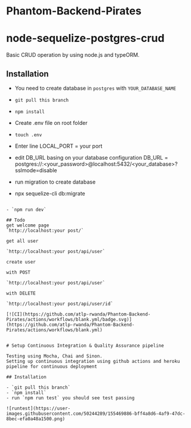 # Phantom-Backend-Pirates

# node-sequelize-postgres-crud

Basic CRUD operation by using node.js and typeORM.

## Installation

- You need to create database in `postgres` with `YOUR_DATABASE_NAME`
- `git pull this branch`
- `npm install`

- Create .env file on root folder
- `touch .env`

- Enter line
LOCAL_PORT = your port 
- edit DB_URL basing on your database configuration
DB_URL = postgres://<username>:<your_password>@localhost:5432/<your_database>?sslmode=disable

- run migration to create database

- npx sequelize-cli  db:migrate

```

- `npm run dev`

## Todo
get welcome page
`http://localhost:your post/`

get all user

`http://localhost:your post/api/user`

create user

with POST

`http://localhost:your post/api/user`

with DELETE

`http://localhost:your post/api/user/id`

[![CI](https://github.com/atlp-rwanda/Phantom-Backend-Pirates/actions/workflows/blank.yml/badge.svg)](https://github.com/atlp-rwanda/Phantom-Backend-Pirates/actions/workflows/blank.yml)


# Setup Continuous Integration & Quality Assurance pipeline

Testing using Mocha, Chai and Sinon. 
Setting up continuous integration using github actions and heroku pipeline for continuous deployment

## Installation

- `git pull this branch`
- `npm install`
- run `npm run test` you should see test passing

![runtest](https://user-images.githubusercontent.com/50244289/155469886-bff4a8d6-4af9-47dc-8bec-efa0a48a1500.png)
